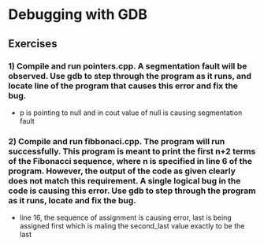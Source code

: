 # Debugging with GDB

## Exercises

### 1) Compile and run pointers.cpp. A segmentation fault will be observed. Use gdb to step through the program as it runs, and locate line of the program that causes this error and fix the bug.

- p is pointing to null and in cout value of null is causing segmentation fault

### 2) Compile and run fibbonaci.cpp. The program will run successfully. This program is meant to print the first n+2 terms of the Fibonacci sequence, where n is specified in line 6 of the program. However, the output of the code as given clearly does not match this requirement. A single logical bug in the code is causing this error. Use gdb to step through the program as it runs, locate and fix the bug.

- line 16, the sequence of assignment is causing error, last is being assigned first which is maling the second_last value exactly to be the last